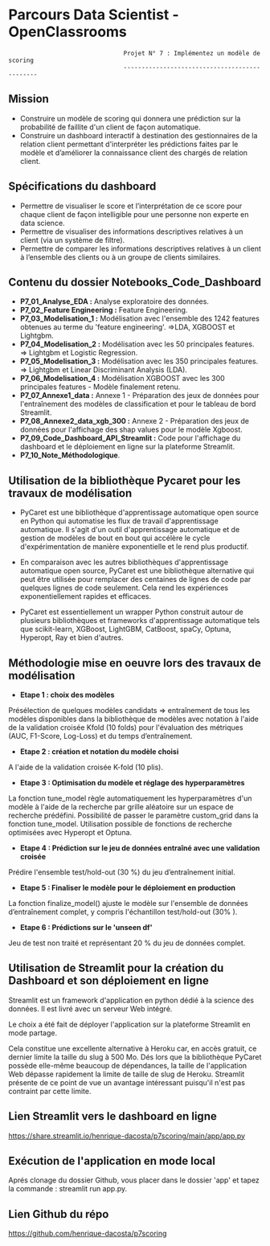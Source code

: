 # Parcours Data Scientist - OpenClassrooms  

                                    Projet N° 7 : Implémentez un modèle de scoring
                                    ----------------------------------------------
## Mission

* Construire un modèle de scoring qui donnera une prédiction sur la probabilité de faillite d'un client de façon automatique.
* Construire un dashboard interactif à destination des gestionnaires de la relation client permettant d'interpréter les prédictions faites par le modèle et d’améliorer la connaissance client des chargés de relation client.

## Spécifications du dashboard

* Permettre de visualiser le score et l’interprétation de ce score pour chaque client de façon intelligible pour une personne non experte en data science.
* Permettre de visualiser des informations descriptives relatives à un client (via un système de filtre).
* Permettre de comparer les informations descriptives relatives à un client à l’ensemble des clients ou à un groupe de clients similaires.

## Contenu du dossier Notebooks_Code_Dashboard

* **P7_01_Analyse_EDA :** Analyse exploratoire des données.
* **P7_02_Feature Engineering :** Feature Engineering.
* **P7_03_Modelisation_1 :** Modélisation avec l'ensemble des 1242 features obtenues au terme du 'feature engineering'. =>LDA, XGBOOST et Lightgbm.
* **P7_04_Modelisation_2 :** Modélisation avec les 50 principales features. => Lightgbm et Logistic Regression.
* **P7_05_Modelisation_3 :** Modélisation avec les 350 principales features. => Lightgbm et Linear Discriminant Analysis (LDA).
* **P7_06_Modelisation_4 :** Modélisation XGBOOST avec les 300 principales features - Modèle finalement retenu.
* **P7_07_Annexe1_data :** Annexe 1 - Préparation des jeux de données pour l'entraînement des modèles de classification et pour le tableau de bord Streamlit.
* **P7_08_Annexe2_data_xgb_300 :** Annexe 2 - Préparation des jeux de données pour l'affichage des shap values pour le modèle Xgboost.
* **P7_09_Code_Dashboard_API_Streamlit :** Code pour l'affichage du dashboard et le déploiement en ligne sur la plateforme Streamlit.
* **P7_10_Note_Méthodologique**.

## Utilisation de la bibliothèque Pycaret pour les travaux de modélisation

* PyCaret est une bibliothèque d'apprentissage automatique open source en Python qui automatise les flux de travail d'apprentissage automatique. Il s'agit d'un outil d'apprentissage automatique et de gestion de modèles de bout en bout qui accélère le cycle d'expérimentation de manière exponentielle et le rend plus productif.

* En comparaison avec les autres bibliothèques d'apprentissage automatique open source, PyCaret est une bibliothèque alternative qui peut être utilisée pour remplacer des centaines de lignes de code par quelques lignes de code seulement. Cela rend les expériences exponentiellement rapides et efficaces. 

* PyCaret est essentiellement un wrapper Python construit autour de plusieurs bibliothèques et frameworks d'apprentissage automatique tels que scikit-learn, XGBoost, LightGBM, CatBoost, spaCy, Optuna, Hyperopt, Ray et bien d'autres.

## Méthodologie mise en oeuvre lors des travaux de modélisation

* **Etape 1 : choix des modèles**

Présélection de quelques modèles candidats => entraînement de tous les modèles disponibles dans la bibliothèque de modèles avec notation à l'aide de la validation croisée Kfold (10 folds) pour l'évaluation des métriques (AUC, F1-Score, Log-Loss) et du temps d’entraînement.

* **Etape 2 : création et notation du modèle choisi**

A l'aide de la validation croisée K-fold (10 plis).

* **Etape 3 : Optimisation du modèle et réglage des hyperparamètres**

La fonction tune_model  règle automatiquement les hyperparamètres d'un modèle à l'aide de la recherche par grille aléatoire sur un espace de recherche prédéfini. Possibilité de passer le paramètre custom_grid dans la fonction tune_model. Utilisation possible de fonctions de recherche optimisées avec Hyperopt et Optuna.

* **Etape 4 : Prédiction sur le jeu de données entraîné avec une validation croisée**

Prédire l'ensemble test/hold-out (30 %) du jeu d’entraînement initial.

* **Etape 5 : Finaliser le modèle pour le déploiement en production**

La fonction finalize_model() ajuste le modèle sur l'ensemble de données d’entraînement complet, y compris l'échantillon test/hold-out (30% ).

* **Etape 6 : Prédictions sur le 'unseen df'**

Jeu de test non traité et représentant 20 % du jeu de données complet.

## Utilisation de Streamlit pour la création du Dashboard et son déploiement en ligne

Streamlit est un framework d'application en python dédié à la science des données. Il est livré avec un serveur Web intégré.

Le choix a été fait de déployer l'application sur la plateforme Streamlit en mode partage.

Cela constitue une excellente alternative à Heroku car, en accès gratuit, ce dernier limite la taille du slug à 500 Mo. Dés lors que la bibliothèque PyCaret possède elle-même beaucoup de dépendances, la taille de l'application Web dépasse rapidement la limite de taille de slug de Heroku. Streamlit présente de ce point de vue un avantage intéressant puisqu'il n'est pas contraint par cette limite.

## Lien Streamlit vers le dashboard en ligne

https://share.streamlit.io/henrique-dacosta/p7scoring/main/app/app.py

## Exécution de l'application en mode local

Aprés clonage du dossier Github, vous placer dans le dossier 'app' et tapez la commande : streamlit run app.py.

## Lien Github du répo

https://github.com/henrique-dacosta/p7scoring


